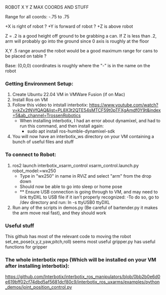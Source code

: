 ROBOT X Y Z MAX COORDS AND STUFF

Range for all coords: -.75 to .75

+X is right of robot ?
+Y is forward of robot ?
+Z is above robot

Z = .2 is a good height off ground to be grabbing a can.
If Z is less than .2, arm will probably go into the ground since 0 axis is roughly at the floor

X,Y .5 range around the robot would be a good maximum range for cans to be placed on table ?

Base: (0,0,0) coordinates is roughly where the "-" is in the name on the robot


### Getting Environment Setup:

1. Create Ubuntu 22.04 VM in VMWare Fusion (if on Mac)
2. Install Ros on VM 
3. Follow this video to intstall interbotix:
   https://www.youtube.com/watch?v=kZx2tNVfQAQ&list=PL8X3t2QTE54sMTCF59t0pTFXgAmdf0Y9t&index=5&ab_channel=TrossenRobotics
   - When installing interbotix, I had an error about dynamixel, and had to run this command, and then install again:
      - sudo apt install ros-humble-dynamixel-sdk
4. You will now have an interbotix_ws directory on your VM containing a bunch of useful files and stuff

### To connect to Robot:
1. ros2 launch interbotix_xsarm_control xsarm_control.launch.py robot_model:=wx250
   - Type in "wx250" in name in RViZ and select "arm" from the drop down
   - Should now be able to go into sleep or home pose
   - ** Ensure USB connection is going through to VM, and may need to link ttyDXL to USB file if it isn't properly recognized:
      -To do so, go to /dev directory and run: ln -s ttyUSB0 ttyDXL
2. Run any of the scripts in demos.py (Be careful of bartender.py it makes the arm move real fast), and they should work

### Useful stuff
 This github has most of the relevant code to moving the robot
 set_ee_pose(x,y,z,yaw,pitch,roll) seems most useful
 gripper.py has useful functions for gripper

### The whole interbotix repo (Which will be installed on your VM after installing interbotix):
https://github.com/Interbotix/interbotix_ros_manipulators/blob/0bb2b0e6d0e619bff02cf74dbd5af5681dcf80c9/interbotix_ros_uxarms/examples/python_demos/joint_position_control.py
      
